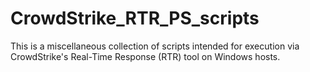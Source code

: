 # CrowdStrike_RTR_PS_scripts
This is a miscellaneous collection of scripts intended for execution via CrowdStrike's Real-Time Response (RTR) tool on Windows hosts.
